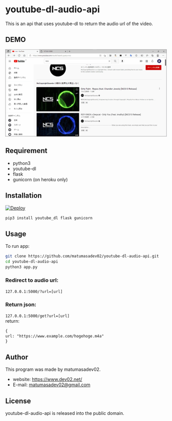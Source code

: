 # youtube-dl-audio-api
 
This is an api that uses youtube-dl to return the audio url of the video.
 
## DEMO

![](./demo.gif)

## Requirement

* python3
* youtube-dl
* flask
* gunicorn (on heroku only)
 
## Installation
[![Deploy](https://www.herokucdn.com/deploy/button.svg)](https://heroku.com/deploy)
```bash
pip3 install youtube_dl flask gunicorn
```

## Usage
 
To run app:
 
```bash
git clone https://github.com/matumasadev02/youtube-dl-audio-api.git
cd youtube-dl-audio-api
python3 app.py
```
### Redirect to audio url:  
```127.0.0.1:5000/?url=[url]```  
### Return json:  
```127.0.0.1:5000/get?url=[url]```  
return:
```
{
url: "https://www.example.com/hogehoge.m4a"
}
```
## Author
 
This program was made by matumasadev02.
 
* website: https://www.dev02.net/
* E-mail: matumasadev02@gmail.com
 
## License
youtube-dl-audio-api is released into the public domain.